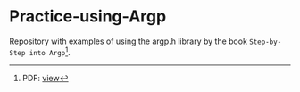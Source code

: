 # Practice-using-Argp

Repository with examples of using the argp.h library by the book `Step-by-Step into Argp`[^1].

[^1]: PDF: [view](https://github.com/Qu1nel/Practice-using-Argp/blob/main/docs/step-by-step-into-argp.pdf)
